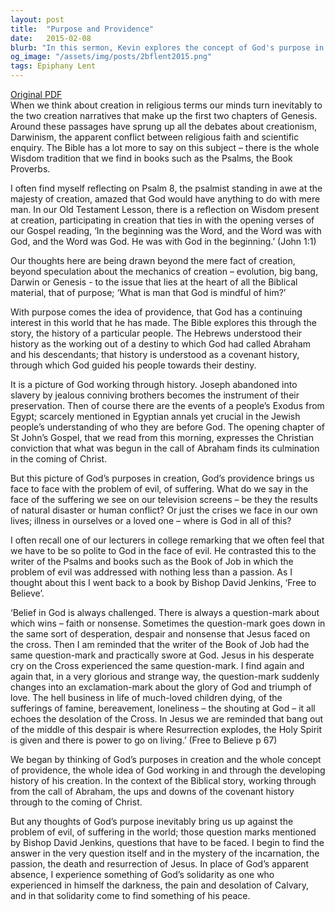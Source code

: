```yaml
---
layout: post
title:  "Purpose and Providence"
date:   2015-02-08
blurb: "In this sermon, Kevin explores the concept of God's purpose in creation and the idea of providence. He addresses the problem of evil and suffering in the world, and how these challenges can be faced with faith. The sermon emphasizes on the power of resurrection and the peace that comes from God's solidarity in suffering."
og_image: "/assets/img/posts/2bflent2015.png"
tags: Epiphany Lent
---
```

[Original PDF](/assets/pdf/2bflent2015.pdf)    
When we think about creation in religious terms our minds turn inevitably to the two creation narratives that make up the first two chapters of Genesis. Around these passages have sprung up all the debates about creationism, Darwinism, the apparent conflict between religious faith and scientific enquiry. The Bible has a lot more to say on this subject – there is the whole Wisdom tradition that we find in books such as the Psalms, the Book Proverbs.

I often find myself reflecting on Psalm 8, the psalmist standing in awe at the majesty of creation, amazed that God would have anything to do with mere man. In our Old Testament Lesson, there is a reflection on Wisdom present at creation, participating in creation that ties in with the opening verses of our Gospel reading, ‘In the beginning was the Word, and the Word was with God, and the Word was God. He was with God in the beginning.’ (John 1:1)

Our thoughts here are being drawn beyond the mere fact of creation, beyond speculation about the mechanics of creation – evolution, big bang, Darwin or Genesis - to the issue that lies at the heart of all the Biblical material, that of purpose; ‘What is man that God is mindful of him?’

With purpose comes the idea of providence, that God has a continuing interest in this world that he has made. The Bible explores this through the story, the history of a particular people. The Hebrews understood their history as the working out of a destiny to which God had called Abraham and his descendants; that history is understood as a covenant history, through which God guided his people towards their destiny.

It is a picture of God working through history. Joseph abandoned into slavery by jealous conniving brothers becomes the instrument of their preservation. Then of course there are the events of a people’s Exodus from Egypt; scarcely mentioned in Egyptian annals yet crucial in the Jewish people’s understanding of who they are before God. The opening chapter of St John’s Gospel, that we read from this morning, expresses the Christian conviction that what was begun in the call of Abraham finds its culmination in the coming of Christ.

But this picture of God’s purposes in creation, God’s providence brings us face to face with the problem of evil, of suffering. What do we say in the face of the suffering we see on our television screens – be they the results of natural disaster or human conflict? Or just the crises we face in our own lives; illness in ourselves or a loved one – where is God in all of this?

I often recall one of our lecturers in college remarking that we often feel that we have to be so polite to God in the face of evil. He contrasted this to the writer of the Psalms and books such as the Book of Job in which the problem of evil was addressed with nothing less than a passion. As I thought about this I went back to a book by Bishop David Jenkins, ‘Free to Believe’.

‘Belief in God is always challenged. There is always a question-mark about which wins – faith or nonsense. Sometimes the question-mark goes down in the same sort of desperation, despair and nonsense that Jesus faced on the cross. Then I am reminded that the writer of the Book of Job had the same question-mark and practically swore at God. Jesus in his desperate cry on the Cross experienced the same question-mark. I find again and again that, in a very glorious and strange way, the question-mark suddenly changes into an exclamation-mark about the glory of God and triumph of love. The hell business in life of much-loved children dying, of the sufferings of famine, bereavement, loneliness – the shouting at God – it all echoes the desolation of the Cross. In Jesus we are reminded that bang out of the middle of this despair is where Resurrection explodes, the Holy Spirit is given and there is power to go on living.’ (Free to Believe p 67)

We began by thinking of God’s purposes in creation and the whole concept of providence, the whole idea of God working in and through the developing history of his creation. In the context of the Biblical story, working through from the call of Abraham, the ups and downs of the covenant history through to the coming of Christ.

But any thoughts of God’s purpose inevitably bring us up against the problem of evil, of suffering in the world; those question marks mentioned by Bishop David Jenkins, questions that have to be faced. I begin to find the answer in the very question itself and in the mystery of the incarnation, the passion, the death and resurrection of Jesus. In place of God’s apparent absence, I experience something of God’s solidarity as one who experienced in himself the darkness, the pain and desolation of Calvary, and in that solidarity come to find something of his peace.
